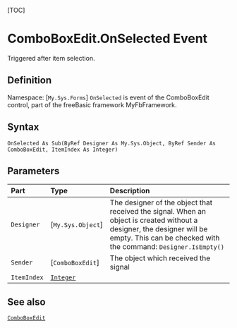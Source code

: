 [TOC]
# ComboBoxEdit.OnSelected Event
Triggered after item selection.
## Definition
Namespace: [`My.Sys.Forms`]
`OnSelected` is event of the ComboBoxEdit control, part of the freeBasic framework MyFbFramework.
## Syntax
```freeBasic
OnSelected As Sub(ByRef Designer As My.Sys.Object, ByRef Sender As ComboBoxEdit, ItemIndex As Integer)
```

## Parameters

|Part|Type|Description|
| :------------ | :------------ | :------------ |
|`Designer`|[`My.Sys.Object`]|The designer of the object that received the signal. When an object is created without a designer, the designer will be empty. This can be checked with the command: `Designer.IsEmpty()`|
|`Sender`|[`ComboBoxEdit`]|The object which received the signal|
|`ItemIndex`|[`Integer`]("https://www.freebasic.net/wiki/KeyPgInteger")||

## See also
[`ComboBoxEdit`](ComboBoxEdit.md)
